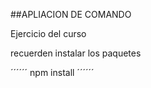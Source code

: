 ##APLIACION DE COMANDO 


Ejercicio del curso 


recuerden instalar los paquetes 

´´´´´´
npm install
´´´´´´
